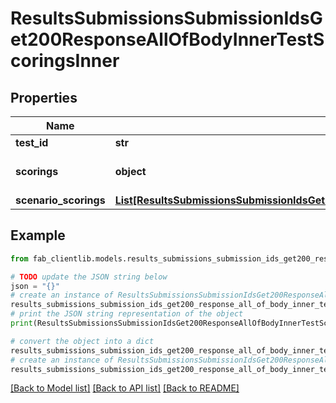 # ResultsSubmissionsSubmissionIdsGet200ResponseAllOfBodyInnerTestScoringsInner


## Properties

Name | Type | Description | Notes
------------ | ------------- | ------------- | -------------
**test_id** | **str** | ID of test. | [optional] 
**scorings** | **object** | Dictionary of test scores. | [optional] 
**scenario_scorings** | [**List[ResultsSubmissionsSubmissionIdsGet200ResponseAllOfBodyInnerTestScoringsInnerScenarioScoringsInner]**](ResultsSubmissionsSubmissionIdsGet200ResponseAllOfBodyInnerTestScoringsInnerScenarioScoringsInner.md) |  | [optional] 

## Example

```python
from fab_clientlib.models.results_submissions_submission_ids_get200_response_all_of_body_inner_test_scorings_inner import ResultsSubmissionsSubmissionIdsGet200ResponseAllOfBodyInnerTestScoringsInner

# TODO update the JSON string below
json = "{}"
# create an instance of ResultsSubmissionsSubmissionIdsGet200ResponseAllOfBodyInnerTestScoringsInner from a JSON string
results_submissions_submission_ids_get200_response_all_of_body_inner_test_scorings_inner_instance = ResultsSubmissionsSubmissionIdsGet200ResponseAllOfBodyInnerTestScoringsInner.from_json(json)
# print the JSON string representation of the object
print(ResultsSubmissionsSubmissionIdsGet200ResponseAllOfBodyInnerTestScoringsInner.to_json())

# convert the object into a dict
results_submissions_submission_ids_get200_response_all_of_body_inner_test_scorings_inner_dict = results_submissions_submission_ids_get200_response_all_of_body_inner_test_scorings_inner_instance.to_dict()
# create an instance of ResultsSubmissionsSubmissionIdsGet200ResponseAllOfBodyInnerTestScoringsInner from a dict
results_submissions_submission_ids_get200_response_all_of_body_inner_test_scorings_inner_from_dict = ResultsSubmissionsSubmissionIdsGet200ResponseAllOfBodyInnerTestScoringsInner.from_dict(results_submissions_submission_ids_get200_response_all_of_body_inner_test_scorings_inner_dict)
```
[[Back to Model list]](../README.md#documentation-for-models) [[Back to API list]](../README.md#documentation-for-api-endpoints) [[Back to README]](../README.md)


